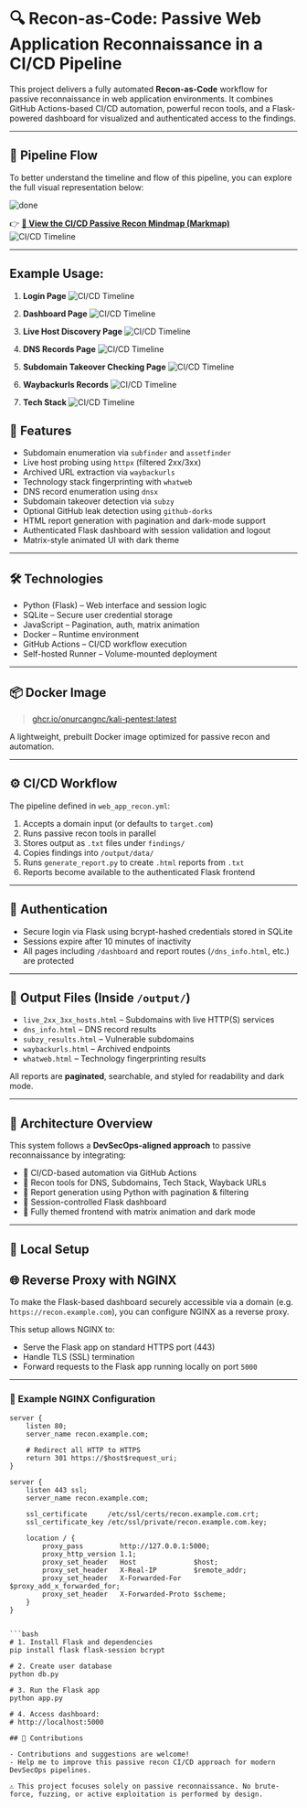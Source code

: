 # 🔍 Recon-as-Code: Passive Web Application Reconnaissance in a CI/CD Pipeline

This project delivers a fully automated **Recon-as-Code** workflow for passive reconnaissance in web application environments. It combines GitHub Actions-based CI/CD automation, powerful recon tools, and a Flask-powered dashboard for visualized and authenticated access to the findings.

---

## 🧭 Pipeline Flow

To better understand the timeline and flow of this pipeline, you can explore the full visual representation below:

![done](https://onurcangnc.github.io/web_app_recon_ci-cd/)

👉 **[📌 View the CI/CD Passive Recon Mindmap (Markmap)](./markmap.html)**  
![CI/CD Timeline](./assets/flow.png)

---

## Example Usage:

1) **Login Page**
![CI/CD Timeline](./assets/login.png)

2) **Dashboard Page**
![CI/CD Timeline](./assets/dashboard.png)

3) **Live Host Discovery Page**
![CI/CD Timeline](./assets/live_hosts.png)

4) **DNS Records Page**
![CI/CD Timeline](./assets/dns_info.png)

5) **Subdomain Takeover Checking Page**
![CI/CD Timeline](./assets/subzy.png)

6) **Waybackurls Records**
![CI/CD Timeline](./assets/waybacksurl.png)

7) **Tech Stack**
![CI/CD Timeline](./assets/whatweb.png)


## 🚀 Features

- Subdomain enumeration via `subfinder` and `assetfinder`
- Live host probing using `httpx` (filtered 2xx/3xx)
- Archived URL extraction via `waybackurls`
- Technology stack fingerprinting with `whatweb`
- DNS record enumeration using `dnsx`
- Subdomain takeover detection via `subzy`
- Optional GitHub leak detection using `github-dorks`
- HTML report generation with pagination and dark-mode support
- Authenticated Flask dashboard with session validation and logout
- Matrix-style animated UI with dark theme

---

## 🛠️ Technologies

- Python (Flask) – Web interface and session logic
- SQLite – Secure user credential storage
- JavaScript – Pagination, auth, matrix animation
- Docker – Runtime environment
- GitHub Actions – CI/CD workflow execution
- Self-hosted Runner – Volume-mounted deployment

---

## 📦 Docker Image

> [ghcr.io/onurcangnc/kali-pentest:latest](https://github.com/onurcangnc/kali-pentest)

A lightweight, prebuilt Docker image optimized for passive recon and automation.

---

## ⚙️ CI/CD Workflow

The pipeline defined in `web_app_recon.yml`:

1. Accepts a domain input (or defaults to `target.com`)
2. Runs passive recon tools in parallel
3. Stores output as `.txt` files under `findings/`
4. Copies findings into `/output/data/`
5. Runs `generate_report.py` to create `.html` reports from `.txt`
6. Reports become available to the authenticated Flask frontend

---

## 🔐 Authentication

- Secure login via Flask using bcrypt-hashed credentials stored in SQLite
- Sessions expire after 10 minutes of inactivity
- All pages including `/dashboard` and report routes (`/dns_info.html`, etc.) are protected

---

## 📁 Output Files (Inside `/output/`)

- `live_2xx_3xx_hosts.html` – Subdomains with live HTTP(S) services
- `dns_info.html` – DNS record results
- `subzy_results.html` – Vulnerable subdomains
- `waybackurls.html` – Archived endpoints
- `whatweb.html` – Technology fingerprinting results

All reports are **paginated**, searchable, and styled for readability and dark mode.

---

## 🧠 Architecture Overview

This system follows a **DevSecOps-aligned approach** to passive reconnaissance by integrating:

- 🧾 CI/CD-based automation via GitHub Actions
- 🧪 Recon tools for DNS, Subdomains, Tech Stack, Wayback URLs
- 📄 Report generation using Python with pagination & filtering
- 🔐 Session-controlled Flask dashboard
- 🌌 Fully themed frontend with matrix animation and dark mode

---

## 🧪 Local Setup

## 🌐 Reverse Proxy with NGINX

To make the Flask-based dashboard securely accessible via a domain (e.g. `https://recon.example.com`), you can configure NGINX as a reverse proxy.

This setup allows NGINX to:
- Serve the Flask app on standard HTTPS port (443)
- Handle TLS (SSL) termination
- Forward requests to the Flask app running locally on port `5000`

---

### 🔧 Example NGINX Configuration

```nginx
server {
    listen 80;
    server_name recon.example.com;

    # Redirect all HTTP to HTTPS
    return 301 https://$host$request_uri;
}

server {
    listen 443 ssl;
    server_name recon.example.com;

    ssl_certificate     /etc/ssl/certs/recon.example.com.crt;
    ssl_certificate_key /etc/ssl/private/recon.example.com.key;

    location / {
        proxy_pass         http://127.0.0.1:5000;
        proxy_http_version 1.1;
        proxy_set_header   Host              $host;
        proxy_set_header   X-Real-IP         $remote_addr;
        proxy_set_header   X-Forwarded-For   $proxy_add_x_forwarded_for;
        proxy_set_header   X-Forwarded-Proto $scheme;
    }
}


```bash
# 1. Install Flask and dependencies
pip install flask flask-session bcrypt

# 2. Create user database
python db.py

# 3. Run the Flask app
python app.py

# 4. Access dashboard:
# http://localhost:5000

## 🤝 Contributions

- Contributions and suggestions are welcome!
- Help me to improve this passive recon CI/CD approach for modern DevSecOps pipelines.

⚠️ This project focuses solely on passive reconnaissance. No brute-force, fuzzing, or active exploitation is performed by design.

